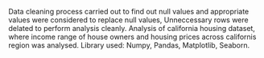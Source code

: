 Data cleaning process carried out to find out null values and appropriate values were considered to replace null values, Unneccessary rows were delated to perform analysis cleanly.
Analysis of california housing dataset, where income range of house owners and housing prices across californis region was analysed.
Library used: Numpy, Pandas, Matplotlib, Seaborn.
